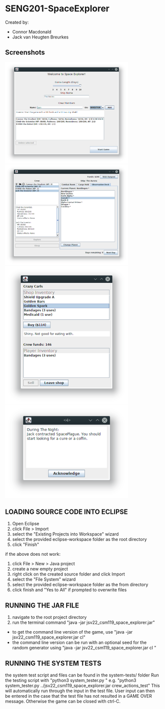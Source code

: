 # SENG201-SpaceExplorer
Created by:
+ Connor Macdonald
+ Jack van Heugten Breurkes

## Screenshots
<inline>
<img src="Screenshots/startscreen.png" width="400">
<img src="Screenshots/homescreen.png" width="400">
<img src="Screenshots/shopscreen.png" width="400">
<img src="Screenshots/alert.png" width="400">

## LOADING SOURCE CODE INTO ECLIPSE
1. Open Eclipse
2. click File > Import
3. select the "Existing Projects into Workspace" wizard
4. select the provided eclipse-workspace folder as the root directory
5. click "Finish"

if the above does not work:
1. click File > New > Java project
2. create a new empty project
3. right click on the created source folder and click Import
4. select the "File System" wizard
5. select the provided eclipse-workspace folder as the from directory
6. click finish and "Yes to All" if prompted to overwrite files


## RUNNING THE JAR FILE
1. navigate to the root project directory
2. run the terminal command "java -jar jsv22_csm119_space_explorer.jar"
 + to get the command line version of the game, use "java -jar jsv22_csm119_space_explorer.jar cl"
 + the command line version can be run with an optional seed for the random generator using "java -jar jsv22_csm119_space_explorer.jar cl <integer seed>"


## RUNNING THE SYSTEM TESTS
the system test script and files can be found in the system-tests/ folder
Run the testing script with "python3 system_tester.py <jar file> <test file>"
e.g. "python3 system_tester.py ../jsv22_csm119_space_explorer.jar crew_actions_test"
This will automatically run through the input in the test file.
User input can then be entered in the case that the test file has not resulted in a GAME OVER message. Otherwise the game can be closed with ctrl-C.
